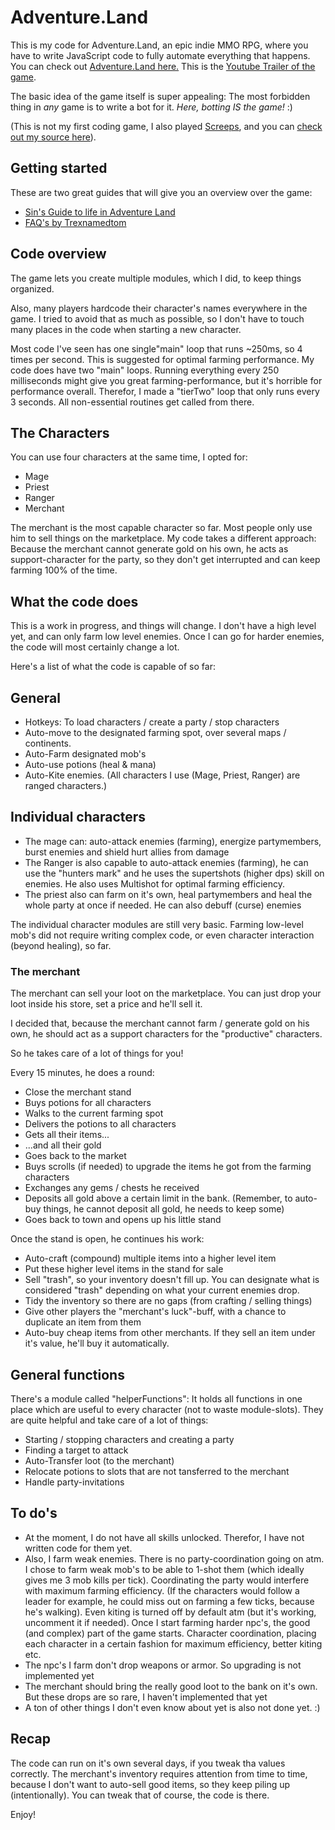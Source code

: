 # Adventure.Land

This is my code for Adventure.Land, an epic indie MMO RPG, where you have to write JavaScript code to fully automate everything that happens. You can check out [Adventure.Land here.](https://adventure.land/) This is the [Youtube Trailer of the game](
https://www.youtube.com/watch?v=HJAj9u2TEZc).

The basic idea of the game itself is super appealing: The most forbidden thing in *any* game is to write a bot for it. *Here, botting IS the game!* :)

(This is not my first coding game, I also played [Screeps](https://screeps.com/), and you can [check out my source here](https://github.com/johnnyawesome/Screeps)).

## Getting started

These are two great guides that will give you an overview over the game:

- [Sin's Guide to life in Adventure Land](https://steamcommunity.com/sharedfiles/filedetails/?id=1636142608)
- [FAQ's by Trexnamedtom](https://steamcommunity.com/sharedfiles/filedetails/?id=1640326394)

## Code overview

The game lets you create multiple modules, which I did, to keep things organized.

Also, many players hardcode their character's names everywhere in the game. I tried to avoid that as much as possible, so I don't have to touch many places in the code when starting a new character.

Most code I've seen has one single"main" loop that runs ~250ms, so 4 times per second. This is suggested for optimal farming performance. My code does have two "main" loops. Running everything every 250 milliseconds might give you great farming-performance, but it's horrible for performance overall. Therefor, I made a "tierTwo" loop that only runs every 3 seconds. All non-essential routines get called from there.

## The Characters

You can use four characters at the same time, I opted for:

- Mage
- Priest
- Ranger
- Merchant

The merchant is the most capable character so far. Most people only use him to sell things on the marketplace.
My code takes a different approach: Because the merchant cannot generate gold on his own, he acts as support-character for the party, so they don't get interrupted and can keep farming 100% of the time.

## What the code does

This is a work in progress, and things will change. I don't have a high level yet, and can only farm low level enemies.
Once I can go for harder enemies, the code will most certainly change a lot.

Here's a list of what the code is capable of so far:

## General

- Hotkeys: To load characters / create a party / stop characters
- Auto-move to the designated farming spot, over several maps / continents.
- Auto-Farm designated mob's
- Auto-use potions (heal & mana)
- Auto-Kite enemies. (All characters I use (Mage, Priest, Ranger) are ranged characters.)

## Individual characters

- The mage can: auto-attack enemies (farming), energize partymembers, burst enemies and shield hurt allies from damage
- The Ranger is also capable to auto-attack enemies (farming), he can use the "hunters mark" and he uses the supertshots (higher dps) skill on enemies. He also uses Multishot for optimal farming efficiency.
- The priest also can farm on it's own, heal partymembers and heal the whole party at once if needed. He can also debuff (curse) enemies

The individual character modules are still very basic. Farming low-level mob's did not require writing complex code, or even character interaction (beyond healing), so far.

### The merchant

The merchant can sell your loot on the marketplace. You can just drop your loot inside his store, set a price and he'll sell it.

I decided that, because the merchant cannot farm / generate gold on his own, he should act as a support characters for the "productive" characters.

So he takes care of a lot of things for you!

Every 15 minutes, he does a round:

- Close the merchant stand
- Buys potions for all characters
- Walks to the current farming spot
- Delivers the potions to all characters
- Gets all their items...
- ...and all their gold
- Goes back to the market
- Buys scrolls (if needed) to upgrade the items he got from the farming characters
- Exchanges any gems / chests he received
- Deposits all gold above a certain limit in the bank. (Remember, to auto-buy things, he cannot deposit all gold, he needs to keep some)
- Goes back to town and opens up his little stand

Once the stand is open, he continues his work:

- Auto-craft (compound) multiple items into a higher level item
- Put these higher level items in the stand for sale
- Sell "trash", so your inventory doesn't fill up. You can designate what is considered "trash" depending on what your current enemies drop.
- Tidy the inventory so there are no gaps (from crafting / selling things)
- Give other players the "merchant's luck"-buff, with a chance to duplicate an item from them
- Auto-buy cheap items from other merchants. If they sell an item under it's value, he'll buy it automatically. 

## General functions

There's a  module called "helperFunctions": It holds all functions in one place which are useful to every character (not to waste module-slots). They are quite helpful and take care of a lot of things:

- Starting / stopping characters and creating a party
- Finding a target to attack
- Auto-Transfer loot (to the merchant)
- Relocate potions to slots that are not tansferred to the merchant
- Handle party-invitations

## To do's

- At the moment, I do not have all skills unlocked. Therefor, I have not written code for them yet.
- Also, I farm weak enemies. There is no party-coordination going on atm. I chose to farm weak mob's to be able to 1-shot them  (which ideally gives me 3 mob kills per tick). Coordinating the party would interfere with maximum farming efficiency. (If the characters would follow a leader for example, he could miss out on farming a few ticks, because he's walking). Even kiting is turned off by default atm (but it's working, uncomment it if needed). Once I start farming harder npc's, the good (and complex) part of the game starts. Character coordination, placing each character in a certain fashion for maximum efficiency, better kiting etc.
- The npc's I farm don't drop weapons or armor. So upgrading is not implemented yet
- The merchant should bring the really good loot to the bank on it's own. But these drops are so rare, I haven't implemented that yet
- A ton of other things I don't even know about yet is also not done yet. :)

## Recap

The code can run on it's own several days, if you tweak tha values correctly. The merchant's inventory requires attention from time to time, because I don't want to auto-sell good items, so they keep piling up (intentionally). You can tweak that of course, the code is there.

Enjoy!
